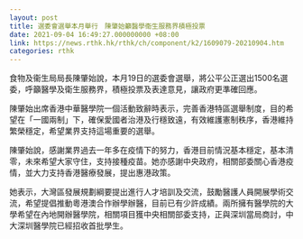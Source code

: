 ```yaml
---
layout: post
title: 選委會選舉本月舉行　陳肇始籲醫學衞生服務界積極投票
date: 2021-09-04 16:49:27.000000000 +08:00
link: https://news.rthk.hk/rthk/ch/component/k2/1609079-20210904.htm
categories: rthk
---
```


食物及衞生局局長陳肇始說，本月19日的選委會選舉，將公平公正選出1500名選委，呼籲醫學及衛生服務界，積極投票及表達意見，讓政府更準確回應。

陳肇始出席香港中華醫學院一個活動致辭時表示，完善香港特區選舉制度，目的希望在「一國兩制」下，確保愛國者治港及行穩致遠，有效維護憲制秩序，香港維持繁榮穩定，希望業界支持這場重要的選舉。

陳肇始說，感謝業界過去一年多在疫情下的努力，香港目前情況基本穩定，基本清零，未來希望大家守住，支持接種疫苗。她亦感謝中央政府，相關部委關心香港疫情，並大力支持香港醫療發展，提出惠港政策。

她表示，大灣區發展規劃綱要提出進行人才培訓及交流，鼓勵醫護人員開展學術交流，希望提倡推動粵港澳合作辦學辦醫，目前已有少許成績。兩所擁有醫學院的大學希望在內地開辦醫學院，相關項目獲中央相關部委支持，正與深圳當局商討，中大深圳醫學院已經招收首批學生。
